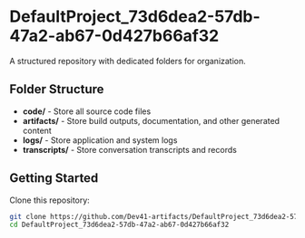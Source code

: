 # DefaultProject_73d6dea2-57db-47a2-ab67-0d427b66af32
A structured repository with dedicated folders for organization.

## Folder Structure

- **code/** - Store all source code files
- **artifacts/** - Store build outputs, documentation, and other generated content
- **logs/** - Store application and system logs
- **transcripts/** - Store conversation transcripts and records

## Getting Started

Clone this repository:
```bash
git clone https://github.com/Dev41-artifacts/DefaultProject_73d6dea2-57db-47a2-ab67-0d427b66af32
cd DefaultProject_73d6dea2-57db-47a2-ab67-0d427b66af32
```
